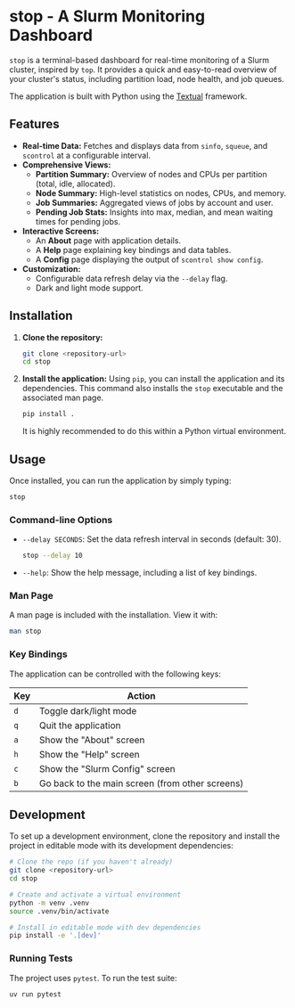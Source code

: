 # stop - A Slurm Monitoring Dashboard

`stop` is a terminal-based dashboard for real-time monitoring of a Slurm cluster, inspired by `top`. It provides a quick and easy-to-read overview of your cluster's status, including partition load, node health, and job queues.

The application is built with Python using the [Textual](https://github.com/Textualize/textual) framework.

## Features

- **Real-time Data:** Fetches and displays data from `sinfo`, `squeue`, and `scontrol` at a configurable interval.
- **Comprehensive Views:**
    - **Partition Summary:** Overview of nodes and CPUs per partition (total, idle, allocated).
    - **Node Summary:** High-level statistics on nodes, CPUs, and memory.
    - **Job Summaries:** Aggregated views of jobs by account and user.
    - **Pending Job Stats:** Insights into max, median, and mean waiting times for pending jobs.
- **Interactive Screens:**
    - An **About** page with application details.
    - A **Help** page explaining key bindings and data tables.
    - A **Config** page displaying the output of `scontrol show config`.
- **Customization:**
    - Configurable data refresh delay via the `--delay` flag.
    - Dark and light mode support.

## Installation

1.  **Clone the repository:**
    ```bash
    git clone <repository-url>
    cd stop
    ```

2.  **Install the application:**
    Using `pip`, you can install the application and its dependencies. This command also installs the `stop` executable and the associated man page.

    ```bash
    pip install .
    ```

    It is highly recommended to do this within a Python virtual environment.

## Usage

Once installed, you can run the application by simply typing:

```bash
stop
```

### Command-line Options

-   `--delay SECONDS`: Set the data refresh interval in seconds (default: 30).
    ```bash
    stop --delay 10
    ```
-   `--help`: Show the help message, including a list of key bindings.

### Man Page

A man page is included with the installation. View it with:
```bash
man stop
```

### Key Bindings

The application can be controlled with the following keys:

| Key | Action                                       |
|-----|----------------------------------------------|
| `d` | Toggle dark/light mode                       |
| `q` | Quit the application                         |
| `a` | Show the "About" screen                      |
| `h` | Show the "Help" screen                       |
| `c` | Show the "Slurm Config" screen               |
| `b` | Go back to the main screen (from other screens) |


## Development

To set up a development environment, clone the repository and install the project in editable mode with its development dependencies:

```bash
# Clone the repo (if you haven't already)
git clone <repository-url>
cd stop

# Create and activate a virtual environment
python -m venv .venv
source .venv/bin/activate

# Install in editable mode with dev dependencies
pip install -e '.[dev]'
```

### Running Tests

The project uses `pytest`. To run the test suite:

```bash
uv run pytest
```

